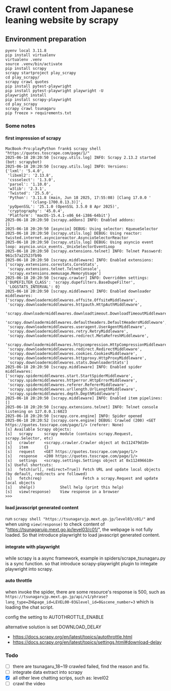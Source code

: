 # Crawl content from Japanese leaning website by scrapy

## Environment preparation

```
pyenv local 3.11.8
pip install virtualenv
virtualenv .venv
source .venv/bin/activate
pip install scrapy
scrapy startproject play_scrapy
cd play_scrapy/
scrapy crawl quotes
pip install pytest-playwright
pip install pytest-playwright playwright -U
playwright install
pip install scrapy-playwright
cd play_scrapy
scrapy crawl tsunagaru
pip freeze > requirements.txt 

```

### Some notes
#### first impression of scrapy
```
MacBook-Pro:playPython frank$ scrapy shell "https://quotes.toscrape.com/page/1/"
2025-06-18 20:20:50 [scrapy.utils.log] INFO: Scrapy 2.13.2 started (bot: scrapybot)
2025-06-18 20:20:50 [scrapy.utils.log] INFO: Versions:
{'lxml': '5.4.0',
 'libxml2': '2.13.8',
 'cssselect': '1.3.0',
 'parsel': '1.10.0',
 'w3lib': '2.3.1',
 'Twisted': '25.5.0',
 'Python': '3.11.8 (main, Jun 18 2025, 17:55:08) [Clang 17.0.0 '
           '(clang-1700.0.13.3)]',
 'pyOpenSSL': '25.1.0 (OpenSSL 3.5.0 8 Apr 2025)',
 'cryptography': '45.0.4',
 'Platform': 'macOS-15.4.1-x86_64-i386-64bit'}
2025-06-18 20:20:50 [scrapy.addons] INFO: Enabled addons:
[]
2025-06-18 20:20:50 [asyncio] DEBUG: Using selector: KqueueSelector
2025-06-18 20:20:50 [scrapy.utils.log] DEBUG: Using reactor: twisted.internet.asyncioreactor.AsyncioSelectorReactor
2025-06-18 20:20:50 [scrapy.utils.log] DEBUG: Using asyncio event loop: asyncio.unix_events._UnixSelectorEventLoop
2025-06-18 20:20:50 [scrapy.extensions.telnet] INFO: Telnet Password: 961c57a22523fb9b
2025-06-18 20:20:50 [scrapy.middleware] INFO: Enabled extensions:
['scrapy.extensions.corestats.CoreStats',
 'scrapy.extensions.telnet.TelnetConsole',
 'scrapy.extensions.memusage.MemoryUsage']
2025-06-18 20:20:50 [scrapy.crawler] INFO: Overridden settings:
{'DUPEFILTER_CLASS': 'scrapy.dupefilters.BaseDupeFilter',
 'LOGSTATS_INTERVAL': 0}
2025-06-18 20:20:50 [scrapy.middleware] INFO: Enabled downloader middlewares:
['scrapy.downloadermiddlewares.offsite.OffsiteMiddleware',
 'scrapy.downloadermiddlewares.httpauth.HttpAuthMiddleware',
 'scrapy.downloadermiddlewares.downloadtimeout.DownloadTimeoutMiddleware',
 'scrapy.downloadermiddlewares.defaultheaders.DefaultHeadersMiddleware',
 'scrapy.downloadermiddlewares.useragent.UserAgentMiddleware',
 'scrapy.downloadermiddlewares.retry.RetryMiddleware',
 'scrapy.downloadermiddlewares.redirect.MetaRefreshMiddleware',
 'scrapy.downloadermiddlewares.httpcompression.HttpCompressionMiddleware',
 'scrapy.downloadermiddlewares.redirect.RedirectMiddleware',
 'scrapy.downloadermiddlewares.cookies.CookiesMiddleware',
 'scrapy.downloadermiddlewares.httpproxy.HttpProxyMiddleware',
 'scrapy.downloadermiddlewares.stats.DownloaderStats']
2025-06-18 20:20:50 [scrapy.middleware] INFO: Enabled spider middlewares:
['scrapy.spidermiddlewares.start.StartSpiderMiddleware',
 'scrapy.spidermiddlewares.httperror.HttpErrorMiddleware',
 'scrapy.spidermiddlewares.referer.RefererMiddleware',
 'scrapy.spidermiddlewares.urllength.UrlLengthMiddleware',
 'scrapy.spidermiddlewares.depth.DepthMiddleware']
2025-06-18 20:20:50 [scrapy.middleware] INFO: Enabled item pipelines:
[]
2025-06-18 20:20:50 [scrapy.extensions.telnet] INFO: Telnet console listening on 127.0.0.1:6023
2025-06-18 20:20:50 [scrapy.core.engine] INFO: Spider opened
2025-06-18 20:20:52 [scrapy.core.engine] DEBUG: Crawled (200) <GET https://quotes.toscrape.com/page/1/> (referer: None)
[s] Available Scrapy objects:
[s]   scrapy     scrapy module (contains scrapy.Request, scrapy.Selector, etc)
[s]   crawler    <scrapy.crawler.Crawler object at 0x112479d10>
[s]   item       {}
[s]   request    <GET https://quotes.toscrape.com/page/1/>
[s]   response   <200 https://quotes.toscrape.com/page/1/>
[s]   settings   <scrapy.settings.Settings object at 0x112496610>
[s] Useful shortcuts:
[s]   fetch(url[, redirect=True]) Fetch URL and update local objects (by default, redirects are followed)
[s]   fetch(req)                  Fetch a scrapy.Request and update local objects 
[s]   shelp()           Shell help (print this help)
[s]   view(response)    View response in a browser
>>> 
```

#### load javascript generated content
run `scrapy shell "https://tsunagarujp.mext.go.jp/level03/c01/"` and 
when using `view(response)` to check content of "https://tsunagarujp.mext.go.jp/level03/c01/", 
the webpage is not fully loaded. So that introduce playwright to load javascript generated content.

#### integrate with playwright
while scrapy is a async framework, example in spiders/scrape_tsunagaru.py is a sync function.
so that introduce scrapy-playwright plugin to integate playwright into scrapy.

#### auto throttle
when invoke the spider, there are some resource's response is 500, such as `https://tsunagarujp.mext.go.jp/api/v1/phrase?lang_type=ZH&page_id=LEVEL00-03&level_id=0&scene_number=3` which is loading the chat script.

config the setting to AUTOTHROTTLE_ENABLE

alternative solution is set DOWNLOAD_DELAY

- https://docs.scrapy.org/en/latest/topics/autothrottle.html
- https://docs.scrapy.org/en/latest/topics/settings.html#download-delay

### Todo
- [ ] there are tsunagaru_18~19 crawled failed, find the reason and fix.
- [ ] integrate data extract into scrapy 
- [x] all other leve chatting scrips, such as: level02
- [ ] crawl the video